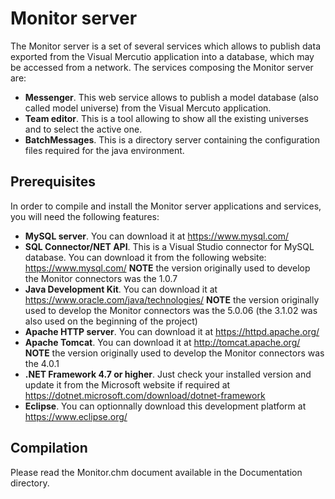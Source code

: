 # Monitor server
The Monitor server is a set of several services which allows to publish data exported from the Visual Mercutio application into a database, which may be accessed from a network. The services composing the Monitor server are:

- **Messenger**. This web service allows to publish a model database (also called model universe) from the Visual Mercuto application.
- **Team editor**. This is a tool allowing to show all the existing universes and to select the active one.
- **BatchMessages**. This is a directory server containing the configuration files required for the java environment.

## Prerequisites
In order to compile and install the Monitor server applications and services, you will need the following features:
- **MySQL server**. You can download it at https://www.mysql.com/
- **SQL Connector/NET API**. This is a Visual Studio connector for MySQL database. You can download it from the following website: https://www.mysql.com/ **NOTE** the version originally used to develop the Monitor connectors was the 1.0.7
- **Java Development Kit**. You can download it at https://www.oracle.com/java/technologies/ **NOTE** the version originally used to develop the Monitor connectors was the 5.0.06 (the 3.1.02 was also used on the beginning of the project)
- **Apache HTTP server**. You can download it at https://httpd.apache.org/
- **Apache Tomcat**. You can download it at http://tomcat.apache.org/ **NOTE** the version originally used to develop the Monitor connectors was the 4.0.1
- **.NET Framework 4.7 or higher**. Just check your installed version and update it from the Microsoft website if required at https://dotnet.microsoft.com/download/dotnet-framework
- **Eclipse**. You can optionnally download this development platform at https://www.eclipse.org/

## Compilation
Please read the Monitor.chm document available in the Documentation directory.
